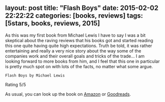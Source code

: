 layout: post
title: "Flash Boys"
date: 2015-02-02 22:22:22
categories: [books, reviews]
tags: [5stars, books, reviews, 2015]
---

As this was my first book from Michael Lewis I have to say I was a bit skeptical about the raving reviews that his books got and started reading this one quite having quite high expectations.
Truth be told, it was rather entertaining and really a very nice story about the way some of the companies work and their overall goals and tricks of the trade...
I am looking forward to more books from him, and I feel that this one in particular is pretty much spot on with lots of the facts, no matter what some argue.

`Flash Boys by Michael Lewis`

Rating 5/5

As usual, you can look up the book on [Amazon] or [Goodreads].

[Amazon]: http://www.amazon.com/Flash-Boys-Michael-Lewis/dp/0393244660
[Goodreads]: https://www.goodreads.com/book/show/20642037-flash-boys
